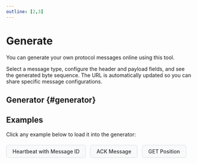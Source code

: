 ```yaml
---
outline: [2,3]
---
```


<script setup>
import Generate from '../../../components/Protocol/Generate.vue'
import { data as protocolData } from '../../../yaml-data.data.ts'

const createExampleUrl = (params) => {
  const url = new URL(window.location.href);
  const searchParams = new URLSearchParams(params);
  url.search = searchParams.toString();
  url.hash = 'generator';
  return url.toString();
}
</script>

# Generate

You can generate your own protocol messages online using this tool.

Select a message type, configure the header and payload fields, and see the generated byte sequence. The URL is automatically updated so you can share specific message configurations.

## Generator {#generator}

<Generate :yaml-data="protocolData"/>

## Examples

Click any example below to load it into the generator:

<div class="example-buttons">
  <a :href="createExampleUrl({ msg: '13', headers: '1', headerVals: JSON.stringify({1: 123}) })" class="example-btn">Heartbeat with Message ID</a>
  <a :href="createExampleUrl({ msg: '5', headers: '3,4', headerVals: JSON.stringify({3: 567, 4: 0}) })" class="example-btn">ACK Message</a>
  <a :href="createExampleUrl({ msg: '15', headers: '5', headerVals: JSON.stringify({5: 1}) })" class="example-btn">GET Position</a>
</div>

<style scoped>
.example-buttons {
  display: flex;
  gap: 12px;
  margin: 20px 0;
  flex-wrap: wrap;
}

.example-btn {
  display: inline-block;
  padding: 8px 16px;
  background-color: #f8f9fa;
  border: 1px solid #ddd;
  border-radius: 6px;
  text-decoration: none;
  color: #333;
  font-weight: 500;
  transition: all 0.2s ease;
}

.example-btn:hover {
  background-color: #3eaf7c;
  color: white;
  border-color: #3eaf7c;
}

.dark .example-btn {
  background-color: #2a2a2a;
  border-color: #555;
  color: #ddd;
}

.dark .example-btn:hover {
  background-color: #3eaf7c;
  color: white;
  border-color: #3eaf7c;
}
</style>
